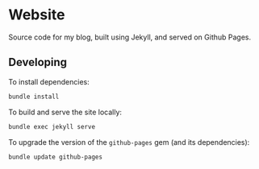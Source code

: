 # Website
Source code for my blog, built using Jekyll, and served on Github Pages.

## Developing
To install dependencies:
```bash
bundle install
```

To build and serve the site locally:
```bash
bundle exec jekyll serve
```

To upgrade the version of the `github-pages` gem (and its dependencies):
```bash
bundle update github-pages
```
